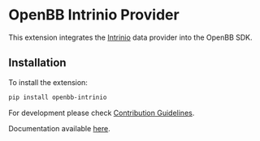 # OpenBB Intrinio Provider

This extension integrates the [Intrinio](https://intrinio.com/) data provider into the OpenBB SDK.

## Installation

To install the extension:

```bash
pip install openbb-intrinio
```

For development please check [Contribution Guidelines](https://github.com/OpenBB-finance/OpenBBTerminal/blob/feature/openbb-sdk-v4/openbb_sdk/CONTRIBUTING.md).

Documentation available [here](https://docs.openbb.co/sdk).
